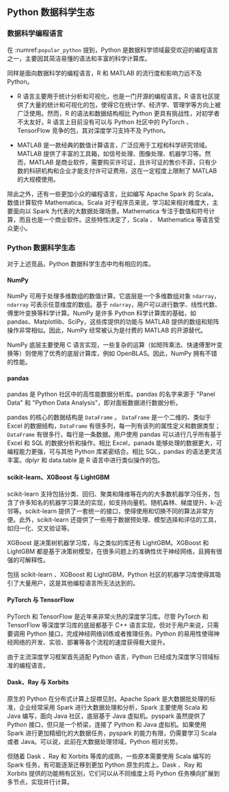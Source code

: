Python 数据科学生态
-----------------

### 数据科学编程语言

在 :numref:`popular_python` 提到，Python 是数据科学领域最受欢迎的编程语言之一，主要因其简洁易懂的语法和丰富的科学计算库。

同样是面向数据科学的编程语言，R 和 MATLAB 的流行度和影响力远不及 Python。

* R 语言主要用于统计分析和可视化，也是一门开源的编程语言。R 语言社区提供了大量的统计和可视化的包，使得它在统计学、经济学、管理学等方向上被广泛使用。然而，R 的语法和数据结构相比 Python 更具有挑战性，对初学者不太友好。R 语言上目前没有可以与 Python 社区中的 PyTorch 、TensorFlow 竞争的包，其对深度学习支持不及 Python。

* MATLAB 是一款经典的数值计算语言，广泛应用于工程和科学研究领域。MATLAB 提供了丰富的工具箱，如信号处理、图像处理、机器学习等。然而，MATLAB 是商业软件，需要购买许可证，且许可证的售价不菲，只有少数的科研机构和企业才能支付许可证费用，这在一定程度上限制了 MATLAB 的大规模使用。

除此之外，还有一些更加小众的编程语言，比如编写 Apache Spark 的 Scala，数值计算软件 Mathematica。Scala 对于程序员来说，学习起来相对难度大，主要面向以 Spark 为代表的大数据处理场景。Mathematica 专注于数值和符号计算，而且也是一个商业软件。这些特性决定了，Scala 、 Mathematica 等语言受众更小。

### Python 数据科学生态

对于上述竞品，Python 数据科学生态中均有相应的库。

#### NumPy

NumPy 可用于处理多维数组的数值计算。它底层是一个多维数组对象 `ndarray`，`ndarray` 可表示任意维度的数组。基于 `ndarray`，用户可以进行数学、线性代数、傅里叶变换等科学计算。NumPy 是许多 Python 科学计算库的基础，如 pandas、Matplotlib、SciPy，这些库提供的功能与 MATLAB 提供的数组和矩阵操作非常相似。因此，NumPy 经常被认为是付费的 MATLAB 的开源替代。

NumPy 底层主要使用 C 语言实现，一些复杂的运算（如矩阵乘法、快速傅里叶变换等）则使用了优秀的底层计算库，例如 OpenBLAS。因此，NumPy 拥有不错的性能。

#### pandas

pandas 是 Python 社区中的高性能数据分析库。pandas 的名字来源于 "Panel Data" 和 "Python Data Analysis"，即对面板数据进行数据分析。

pandas 的核心的数据结构是 `DataFrame` 。 `DataFrame` 是一个二维的、类似于 Excel 的数据结构，`DataFrame` 有很多列，每一列有该列的属性定义和数据类型；`DataFrame` 有很多行，每行是一条数据。用户使用 pandas 可以进行几乎所有基于 Excel 和 SQL 的数据分析和操作。相比 Excel，panads 能够处理的数据更大，可编程能力更强，可与其他 Python 库紧密结合。相比 SQL，pandas 的语法更灵活丰富。dplyr 和 data.table 是 R 语言中进行类似操作的包。

#### scikit-learn、XGBoost 与 LightGBM

scikit-learn 支持包括分类、回归、聚类和降维等在内的大多数机器学习任务，包含了许多知名的机器学习算法的实现，如支持向量机、随机森林、梯度提升、k-近邻等。scikit-learn 提供了一套统一的接口，使得使用和切换不同的算法非常方便。此外，scikit-learn 还提供了一些用于数据预处理、模型选择和评估的工具，如归一化、交叉验证等。

XGBoost 是决策树机器学习库，与之类似的库还有 LightGBM。XGBoost 和 LightGBM 都是基于决策树模型，在很多问题上的准确性优于神经网络，且拥有很强的可解释性。

包括 scikit-learn 、XGBoost 和 LightGBM，Python 社区的机器学习库使得其吸引了大量用户，这是其他编程语言所无法达到的。

#### PyTorch 与 TensorFlow 

PyTorch 和 TensorFlow 是近年来非常火热的深度学习库。尽管 PyTorch 和 TensorFlow 等深度学习库的底层都基于 C++ 语言实现，但对于用户来说，只需要调用 Python 接口，完成神经网络训练或者推理任务。Python 的易用性使得神经网络的开发、实验、部署等各个流程的速度获得极大提升。

由于主流深度学习框架首先适配 Python 语言，Python 已经成为深度学习领域标准的编程语言。

#### Dask、Ray 与 Xorbits

原生的 Python 在分布式计算上捉襟见肘。Apache Spark 是大数据批处理的标准，企业经常采用 Spark 进行大数据处理和分析，Spark 主要使用 Scala 和 Java 编写，面向 Java 社区，底层基于 Java 虚拟机。pyspark 虽然提供了 Python 接口，但只是一个桥梁，连接了 Python 和 Java 虚拟机。如果使用 Spark 进行更加精细化的大数据任务，pyspark 的能力有限，仍需要学习 Scala 或者 Java。可以说，此前在大数据处理领域，Python 相对劣势。

但随着 Dask 、Ray 和 Xorbits 等库的成熟，一些原本需要使用 Scala 编写的 Spark 任务，有可能逐渐迁移到更加 Python 原生的库上。Dask 、Ray 和 Xorbits 提供的功能稍有区别，它们可以从不同维度上将 Python 任务横向扩展到多节点，实现并行计算。